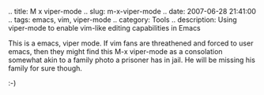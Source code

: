 .. title: M x viper-mode
.. slug: m-x-viper-mode
.. date: 2007-06-28 21:41:00
.. tags: emacs, vim, viper-mode
.. category: Tools
.. description: Using viper-mode to enable vim-like editing capabilities in Emacs

This is a emacs, viper mode. If vim fans are threathened and forced to user emacs, then they might find this M-x viper-mode as a consolation somewhat akin to a family photo a prisoner has in jail. He will be missing his family for sure though.

:-)
